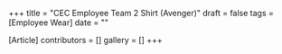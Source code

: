+++
title = "CEC Employee Team 2 Shirt (Avenger)"
draft = false
tags = [Employee Wear]
date = ""

[Article]
contributors = []
gallery = []
+++